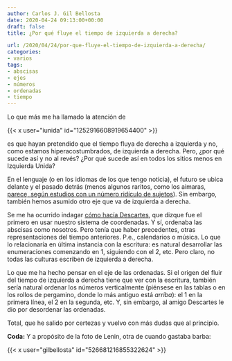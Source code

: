 ```yaml
---
author: Carlos J. Gil Bellosta
date: 2020-04-24 09:13:00+00:00
draft: false
title: ¿Por qué fluye el tiempo de izquierda a derecha?

url: /2020/04/24/por-que-fluye-el-tiempo-de-izquierda-a-derecha/
categories:
- varios
tags:
- abscisas
- ejes
- números
- ordenadas
- tiempo
---
```


Lo que más me ha llamado la atención de

{{< x user="iunida" id="1252916608919654400" >}}

es que hayan pretendido que el tiempo fluya de derecha a izquierda y no, como estamos hiperacostumbrados, de izquierda a derecha. Pero, ¿por qué sucede así y no al revés? ¿Por qué sucede así en todos los sitios menos en Izquierda Unida?

En el lenguaje (o en los idiomas de los que tengo noticia), el futuro se ubica delante y el pasado detrás (menos algunos raritos, como los aimaras, [parece, según estudios con un número ridículo de sujetos](http://www.cogsci.ucsd.edu/~nunez/web/FINALpblshd.pdf)). Sin embargo, también hemos asumido otro eje que va de izquierda a derecha.

Se me ha ocurrido indagar [cómo hacía Descartes](https://core.ac.uk/download/pdf/81127665.pdf), que dizque fue el primero en usar nuestro sistema de coordenadas. Y sí, ordenaba las abscisas como nosotros. Pero tenía que haber precedentes, otras representaciones del tiempo anteriores. P.e., calendarios o música. Lo que lo relacionaría en última instancia con la escritura: es natural desarrollar las enumeraciones comenzando en 1, siguiendo con el 2, etc. Pero claro, no todas las culturas escriben de izquierda a derecha.

Lo que me ha hecho pensar en el eje de las ordenadas. Si el origen del fluir del tiempo de izquierda a derecha tiene que ver con la escritura, también sería natural ordenar los números verticalmente (piénsese en las tablas o en los rollos de pergamino, donde lo más antiguo está _arriba_): el 1 en la primera línea, el 2 en la segunda, etc. Y, sin embargo, al amigo Descartes le dio por desordenar las ordenadas.

Total, que he salido por certezas y vuelvo con más dudas que al principio.

**Coda:** Y a propósito de la foto de Lenin, otra de cuando gastaba barba:

{{< x user="gilbellosta" id="526681216855322624" >}}